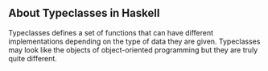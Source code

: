 ## About Typeclasses in Haskell

Typeclasses defines a set of functions that can have different implementations
depending on the type of data they are given. Typeclasses may look like the 
objects of object-oriented programming but they are truly quite different.


